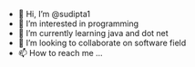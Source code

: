 - 👋 Hi, I’m @sudipta1
- 👀 I’m interested in programming
- 🌱 I’m currently learning java and dot net
- 💞️ I’m looking to collaborate on software field
- 📫 How to reach me ...

<!---
sudipta1/sudipta1 is a ✨ special ✨ repository because its `README.md` (this file) appears on your GitHub profile.
You can click the Preview link to take a look at your changes.
--->
